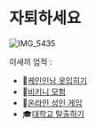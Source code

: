 # 자퇴하세요
![IMG_5435](https://github.com/hagalniumed/hagalniumed/assets/68216388/dfcf7f16-aeb2-42a2-99ea-4cb84ae2e764)

이새끼 업적 : 
- 👃[케인인님 옷입히기](http://hag.al)
- 👙[비키니 모험](https://store.steampowered.com/app/2573530/_/?l=koreana)
- 👯[온라인 성인 게임](http://hag.al/mint)
- 🎓[대학교 탈출하기](http://hag.al/hannam_timer)
